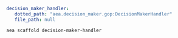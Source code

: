 ``` yaml
decision_maker_handler:
   dotted_path: "aea.decision_maker.gop:DecisionMakerHandler"
   file_path: null
```
``` bash
aea scaffold decision-maker-handler
```
